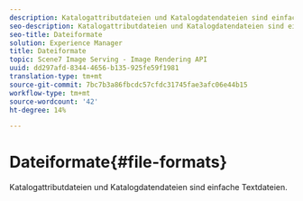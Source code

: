 ```yaml
---
description: Katalogattributdateien und Katalogdatendateien sind einfache Textdateien.
seo-description: Katalogattributdateien und Katalogdatendateien sind einfache Textdateien.
seo-title: Dateiformate
solution: Experience Manager
title: Dateiformate
topic: Scene7 Image Serving - Image Rendering API
uuid: dd297afd-8344-4656-b135-925fe59f1981
translation-type: tm+mt
source-git-commit: 7bc7b3a86fbcdc57cfdc31745fae3afc06e44b15
workflow-type: tm+mt
source-wordcount: '42'
ht-degree: 14%

---
```



# Dateiformate{#file-formats}

Katalogattributdateien und Katalogdatendateien sind einfache Textdateien.

